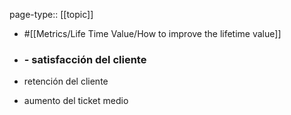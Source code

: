 page-type:: [[topic]]

- #[[Metrics/Life Time Value/How to improve the lifetime value]]

- ### - satisfacción del cliente
- retención del cliente
- aumento del ticket medio



